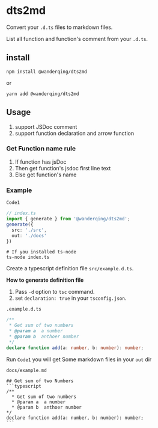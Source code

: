 # dts2md

Convert your `.d.ts` files to markdown files.

List all function and function's comment from your `.d.ts`.

## install

```shell
npm install @wanderqing/dts2md
```

or

```shell
yarn add @wanderqing/dts2md
```

## Usage

1. support JSDoc comment
2. support function declaration and arrow function

### Get Function name rule

1. If function has jsDoc
2. Then get function's jsdoc first line text
3. Else get function's name

### Example

`Code1`
```typescript
// index.ts
import { generate } from '@wanderqing/dts2md';
generate({
  src: './src',
  out: './docs'
})
```

```shell
# If you installed ts-node
ts-node index.ts
```

Create a typescript definition file `src/example.d.ts`. 

**How to generate definition file**

1. Pass `-d` option to `tsc` command.
2. set `declaration: true` in your `tsconfig.json`.

`.example.d.ts`
```typescript
/**
 * Get sum of two numbers
 * @param a  a number
 * @param b  anthoer number
 */
declare function add(a: number, b: number): number;
```

Run `Code1` you will get Some markdown files in your `out` dir

`docs/example.md`

    ## Get sum of two Numbers
    ```typescript
    /**
      * Get sum of two numbers
      * @param a  a number
      * @param b  anthoer number
    */
    declare function add(a: number, b: number): number;
    ```
